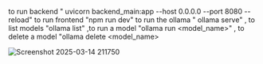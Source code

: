 to run backend " uvicorn backend_main:app --host 0.0.0.0 --port 8080 --reload"
to run frontend "npm run dev"
to run the ollama " ollama serve" , to list models "ollama list" ,to run a model "ollama run <model_name>" , to delete a model "ollama delete <model_name>





![Screenshot 2025-03-14 211750](https://github.com/user-attachments/assets/14047efb-7022-4de6-a376-0a0630632100)
